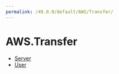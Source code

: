 ```yaml
---
permalink: /49.0.0/default/AWS/Transfer/
---
```


# AWS.Transfer



* [Server](Server.md)
* [User](User.md)